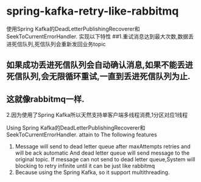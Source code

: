# spring-kafka-retry-like-rabbitmq
使用Spring Kafka的DeadLetterPublishingRecoverer和SeekToCurrentErrorHandler.
实现以下特性
##1.重试消息达到最大次数,数据丢进死信队列,死信队列会重新发回业务topic
##  如果成功丢进死信队列会自动确认消息,如果不能丢进死信队列,会无限循环重试,一直到丢进死信队列为止.
##  这就像rabbitmq一样.
2.因为使用了Spring Kafka所以天然支持单客户端多线程消费,1分区对应1线程

Using Spring Kafka的DeadLetterPublishingRecoverer和SeekToCurrentErrorHandler.
attain to The following features
1. Message will send to dead letter queue after maxAttempts retries and will be ack automatic 
   And dead letter queue will send message to the original topic.
   If message can not send to dead letter queue,System will blocking to retry infinite until it can be 
   just like rabbitmq
2. Because using the Spring Kafka, so it support multithreading.
